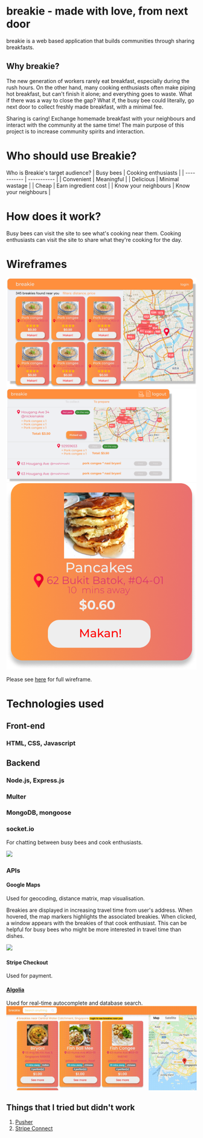 # breakie - made with love, from next door

breakie is a web based application that builds communities through sharing breakfasts.

## Why breakie?
The new generation of workers rarely eat breakfast, especially during the rush hours. On the other hand, many cooking enthusiasts often make piping hot breakfast, but can't finish it alone; and everything goes to waste. What if there was a way to close the gap? What if, the busy bee could literally, go next door to collect freshly made breakfast, with a minimal fee.

Sharing is caring! Exchange homemade breakfast with your neighbours and interact with the community at the same time! The main purpose of this project is to increase community spirits and interaction.

# Who should use Breakie? 
Who is Breakie's target audience?
| Busy bees     | Cooking enthusiasts |
| ----------- | ----------- |
| Convenient  | Meaningful |
| Delicious   | Minimal wastage |
| Cheap       | Earn ingredient cost |
| Know your neighbours | Know your neighbours  |

# How does it work?
Busy bees can visit the site to see what's cooking near them.
Cooking enthusiasts can visit the site to share what they're cooking for the day.

# Wireframes
<img src="https://raw.githubusercontent.com/metildachee/breakie/master/public/img/homepage.jpg?token=APQA23UWSJNPAIXXXQZ33FK7ELPNW">

<img src="https://github.com/metildachee/breakie/blob/master/public/img/orders.png?raw=true">

<img src="https://raw.githubusercontent.com/metildachee/breakie/master/public/img/card.png?token=APQA23SSHUUGI27BOTWUDPC7ELPPE">

Please see <a href="https://www.figma.com/file/v3kEtgMjBub29EzJlEfG8N/combined" target="_blank">here</a> for full wireframe.

# Technologies used
## Front-end
### HTML, CSS, Javascript

## Backend
### Node.js, Express.js
### Multer
### MongoDB, mongoose
### socket.io
For chatting between busy bees and cook enthusiasts.

<img src="public/img/chat.gif">

### APIs
#### Google Maps
Used for geocoding, distance matrix, map visualisation.

Breakies are displayed in increasing travel time from user's address. When hovered, the map markers highlights the associated breakies. When clicked, a window appears with the breakies of that cook enthusiast. This can be helpful for busy bees who might be more interested in travel time than dishes.

<img src="public/img/maps.gif">

#### Stripe Checkout
Used for payment.

#### [Algolia](https://www.algolia.com/doc/guides/building-search-ui/resources/ui-and-ux-patterns/in-depth/autocomplete/js/)
Used for real-time autocomplete and database search.
<img src="public/img/search.gif">

## Things that I tried but didn't work
1. [Pusher](https://pusher.com/)
2. [Stripe Connect](https://stripe.com/en-sg/connect)
